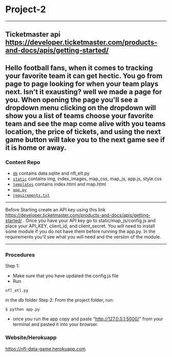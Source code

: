 # Project-2
-------------------------------------------------------------------------------------------------------------------------------------------
Ticketmaster api 
https://developer.ticketmaster.com/products-and-docs/apis/getting-started/
-------------------------------------------------------------------------------------------------------------------------------------------
Hello football fans, when it comes to tracking your favorite team it can get hectic. You go from page to page looking for when your team plays next. Isn't it exausting? well we made a page for you. When opening the page you'll see a dropdown menu clicking on the dropdown will show you a list of teams choose your favorite team and see the map come alive with you teams location, the price of tickets, and using the next game button will take you to the next game see if it is home or away. 
-------------------------------------------------------------------------------------------------------------------------------------------
### Content Repo
- [`db`](db) contains data.sqlite and nfl_elt.py
- [`static`](static) contains img, index_images, map_css, map_js, app.js, style.css
- [`templates`](templates) contains index.html and map.html
- [`app.py`](app.py)
- [`requirements.txt`](requirements.txt)
----------------------------------------------------------------------------------------------------------------------------------------
Before Starting 
create an API key using this link https://developer.ticketmaster.com/products-and-docs/apis/getting-started/ .
Once you have your API key go to static/map_js/config.js and place your  API_KEY, client_id, and client_secret.
You will need to install some module if you do not have them before running the app.py. In the requirements you'll see what you will need and the version of the module.

----------------------------------------------------------------------------------------------------------------------------------------
### Procedures
Step 1:
- Make sure that you have updated the config.js file
- Run
```
nfl_etl.py
``` 
in the db folder
Step 2:
From the project folder, run:
```
$ python app.py
```
- once you run the app copy and paste "http://127.0.0.1:5000/" from your terminal and pasted it into your browser.

### Website/Herokuapp
https://nfl-data-game.herokuapp.com
